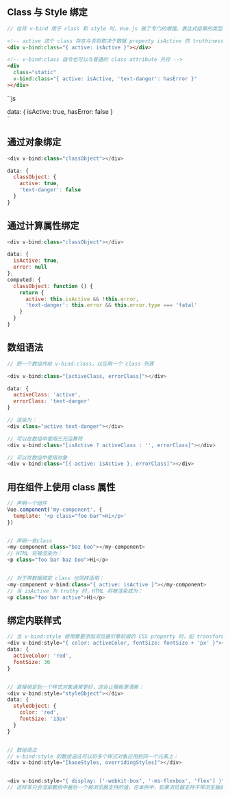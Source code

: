 ## Class 与 Style 绑定

```js
// 在将 v-bind 用于 class 和 style 时，Vue.js 做了专门的增强。表达式结果的类型除了字符串之外，还可以是对象或数组。
```

```html
<!-- active 这个 class 存在与否将取决于数据 property isActive 的 truthiness。 -->
<div v-bind:class="{ active: isActive }"></div>

<!-- v-bind:class 指令也可以与普通的 class attribute 共存 -->
<div
  class="static"
  v-bind:class="{ active: isActive, 'text-danger': hasError }"
></div>
```

``js

<div
  class="static"
  v-bind:class="{ active: isActive, 'text-danger': hasError }"
></div>
data: {
  isActive: true,
  hasError: false
}

<!-- 结果渲染为： -->
<div class="static active"></div>
``

## 通过对象绑定

```js
<div v-bind:class="classObject"></div>

data: {
  classObject: {
    active: true,
    'text-danger': false
  }
}
```

## 通过计算属性绑定

```js
<div v-bind:class="classObject"></div>

data: {
  isActive: true,
  error: null
},
computed: {
  classObject: function () {
    return {
      active: this.isActive && !this.error,
      'text-danger': this.error && this.error.type === 'fatal'
    }
  }
}
```

## 数组语法

```js
// 把一个数组传给 v-bind:class，以应用一个 class 列表

<div v-bind:class="[activeClass, errorClass]"></div>

data: {
  activeClass: 'active',
  errorClass: 'text-danger'
}

// 渲染为：
<div class="active text-danger"></div>

// 可以在数组中使用三元运算符
<div v-bind:class="[isActive ? activeClass : '', errorClass]"></div>

// 可以在数组中使用对象
<div v-bind:class="[{ active: isActive }, errorClass]"></div>
```

## 用在组件上使用 class 属性

```js
// 声明一个组件
Vue.component('my-component', {
  template: '<p class="foo bar">Hi</p>'
})


// 声明一些class
<my-component class="baz boo"></my-component>
// HTML 将被渲染为：
<p class="foo bar baz boo">Hi</p>


// 对于带数据绑定 class 也同样适用：
<my-component v-bind:class="{ active: isActive }"></my-component>
// 当 isActive 为 truthy 时，HTML 将被渲染成为：
<p class="foo bar active">Hi</p>
```

## 绑定内联样式

```js
// 当 v-bind:style 使用需要添加浏览器引擎前缀的 CSS property 时，如 transform，Vue.js 会自动侦测并添加相应的前缀。
<div v-bind:style="{ color: activeColor, fontSize: fontSize + 'px' }"></div>
data: {
  activeColor: 'red',
  fontSize: 30
}


// 直接绑定到一个样式对象通常更好，这会让模板更清晰：
<div v-bind:style="styleObject"></div>
data: {
  styleObject: {
    color: 'red',
    fontSize: '13px'
  }
}


// 数组语法
// v-bind:style 的数组语法可以将多个样式对象应用到同一个元素上：
<div v-bind:style="[baseStyles, overridingStyles]"></div>


<div v-bind:style="{ display: ['-webkit-box', '-ms-flexbox', 'flex'] }"></div>
// 这样写只会渲染数组中最后一个被浏览器支持的值。在本例中，如果浏览器支持不带浏览器前缀的 flexbox，那么就只会渲染 display: flex。
```
